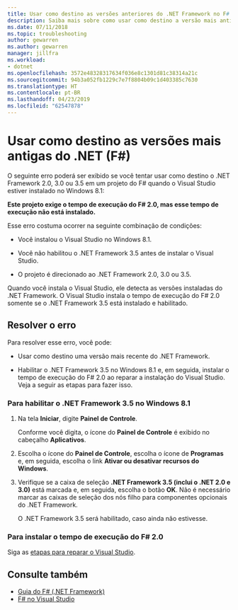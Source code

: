 ```yaml
---
title: Usar como destino as versões anteriores do .NET Framework no F#
description: Saiba mais sobre como usar como destino a versão mais antiga do .NET Framework ao usar o F# no Visual Studio.
ms.date: 07/11/2018
ms.topic: troubleshooting
author: gewarren
ms.author: gewarren
manager: jillfra
ms.workload:
- dotnet
ms.openlocfilehash: 3572e48328317634f036e8c1301d81c38314a21c
ms.sourcegitcommit: 94b3a052fb1229c7e7f8804b09c1d403385c7630
ms.translationtype: HT
ms.contentlocale: pt-BR
ms.lasthandoff: 04/23/2019
ms.locfileid: "62547878"
---
```

# <a name="target-older-versions-of-net-f"></a>Usar como destino as versões mais antigas do .NET (F#)

O seguinte erro poderá ser exibido se você tentar usar como destino o .NET Framework 2.0, 3.0 ou 3.5 em um projeto do F# quando o Visual Studio estiver instalado no Windows 8.1:

**Este projeto exige o tempo de execução do F# 2.0, mas esse tempo de execução não está instalado.**

Esse erro costuma ocorrer na seguinte combinação de condições:

- Você instalou o Visual Studio no Windows 8.1.

- Você não habilitou o .NET Framework 3.5 antes de instalar o Visual Studio.

- O projeto é direcionado ao .NET Framework 2.0, 3.0 ou 3.5.

Quando você instala o Visual Studio, ele detecta as versões instaladas do .NET Framework. O Visual Studio instala o tempo de execução do F# 2.0 somente se o .NET Framework 3.5 está instalado e habilitado.

## <a name="resolve-the-error"></a>Resolver o erro

Para resolver esse erro, você pode:

- Usar como destino uma versão mais recente do .NET Framework.

- Habilitar o .NET Framework 3.5 no Windows 8.1 e, em seguida, instalar o tempo de execução do F# 2.0 ao reparar a instalação do Visual Studio. Veja a seguir as etapas para fazer isso.

### <a name="to-enable-the-net-framework-35-on-windows-81"></a>Para habilitar o .NET Framework 3.5 no Windows 8.1

1. Na tela **Iniciar**, digite **Painel de Controle**.

   Conforme você digita, o ícone do **Painel de Controle** é exibido no cabeçalho **Aplicativos**.

2. Escolha o ícone do **Painel de Controle**, escolha o ícone de **Programas** e, em seguida, escolha o link **Ativar ou desativar recursos do Windows**.

3. Verifique se a caixa de seleção **.NET Framework 3.5 (inclui o .NET 2.0 e 3.0)** está marcada e, em seguida, escolha o botão **OK**. Não é necessário marcar as caixas de seleção dos nós filho para componentes opcionais do .NET Framework.

   O .NET Framework 3.5 será habilitado, caso ainda não estivesse.

### <a name="to-install-the-f-20-runtime"></a>Para instalar o tempo de execução do F# 2.0

Siga as [etapas para reparar o Visual Studio](../install/repair-visual-studio.md).

## <a name="see-also"></a>Consulte também

- [Guia do F# (.NET Framework)](/dotnet/fsharp/)
- [F# no Visual Studio](fsharp-visual-studio.md)